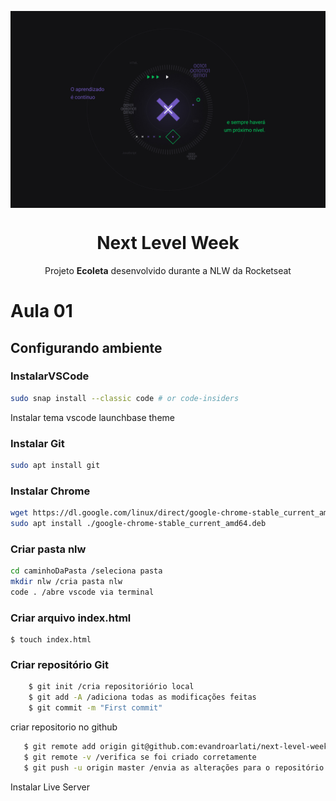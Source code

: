 <img src="./static/1440x900.jpg" align="center"></img>
<h1 align="center">Next Level Week</h1>
<p align="center">Projeto <strong>Ecoleta</strong> desenvolvido durante a NLW da Rocketseat</p>

# Aula 01
## Configurando ambiente
### InstalarVSCode
```bash
sudo snap install --classic code # or code-insiders
```
Instalar tema vscode launchbase theme

### Instalar Git
```bash
sudo apt install git
```

### Instalar Chrome
```bash
wget https://dl.google.com/linux/direct/google-chrome-stable_current_amd64.deb
sudo apt install ./google-chrome-stable_current_amd64.deb
```

### Criar pasta nlw
```bash
cd caminhoDaPasta /seleciona pasta
mkdir nlw /cria pasta nlw
code . /abre vscode via terminal
```

### Criar arquivo index.html
    $ touch index.html
    

    

### Criar repositório Git
```bash
    $ git init /cria repositoriório local
    $ git add -A /adiciona todas as modificações feitas   
    $ git commit -m "First commit"
 ```
criar repositorio no github
 ```bash   
    $ git remote add origin git@github.com:evandroarlati/next-level-week.git
    $ git remote -v /verifica se foi criado corretamente
    $ git push -u origin master /envia as alterações para o repositório
```

Instalar Live Server